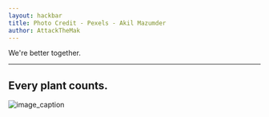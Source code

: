 ```yaml
---
layout: hackbar
title: Photo Credit - Pexels - Akil Mazumder
author: AttackTheMak
---
```


We're better together.

---

## Every plant counts.

![image_caption]({{site.baseurl}}/assets/images/attackthemak.jpg)
